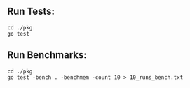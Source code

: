 
## Run Tests:
```
cd ./pkg
go test
```

## Run Benchmarks:
```
cd ./pkg
go test -bench . -benchmem -count 10 > 10_runs_bench.txt
```